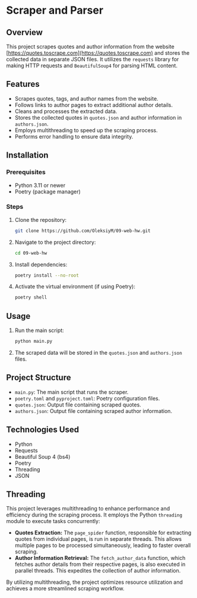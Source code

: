 # Scraper and Parser

## Overview

This project scrapes quotes and author information from the website [https://quotes.toscrape.com](https://quotes.toscrape.com) and stores the collected data in separate JSON files. It utilizes the `requests` library for making HTTP requests and `BeautifulSoup4` for parsing HTML content.

## Features

* Scrapes quotes, tags, and author names from the website.
* Follows links to author pages to extract additional author details.
* Cleans and processes the extracted data.
* Stores the collected quotes in `quotes.json` and author information in `authors.json`.
* Employs multithreading to speed up the scraping process.
* Performs error handling to ensure data integrity.

## Installation

### Prerequisites

* Python 3.11 or newer
* Poetry (package manager)

### Steps

1. Clone the repository:

   ```bash
   git clone https://github.com/OleksiyM/09-web-hw.git
   ```

2. Navigate to the project directory:

   ```bash
   cd 09-web-hw
   ```

3. Install dependencies:

   ```bash
   poetry install --no-root
   ```

4. Activate the virtual environment (if using Poetry):

   ```bash
   poetry shell
   ```

## Usage

1. Run the main script:

   ```bash
   python main.py
   ```

2. The scraped data will be stored in the `quotes.json` and `authors.json` files.

## Project Structure

* `main.py`: The main script that runs the scraper.
* `poetry.toml` and `pyproject.toml`: Poetry configuration files.
* `quotes.json`: Output file containing scraped quotes.
* `authors.json`: Output file containing scraped author information.

## Technologies Used

* Python
* Requests
* Beautiful Soup 4 (bs4)
* Poetry
* Threading
* JSON

## Threading

This project leverages multithreading to enhance performance and efficiency during the scraping process. It employs the Python `threading` module to execute tasks concurrently:

- **Quotes Extraction:** The `page_spider` function, responsible for extracting quotes from individual pages, is run in separate threads. This allows multiple pages to be processed simultaneously, leading to faster overall scraping.
- **Author Information Retrieval:** The `fetch_author_data` function, which fetches author details from their respective pages, is also executed in parallel threads. This expedites the collection of author information.

By utilizing multithreading, the project optimizes resource utilization and achieves a more streamlined scraping workflow.
